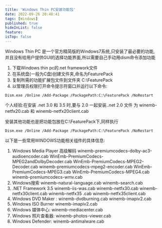 ```yaml
---
title: 'Windows Thin PC安装功能包'
date: 2022-09-26 20:48:41
tags: [Windows]
published: true
hideInList: false
feature: 
isTop: false
---
```

Windows Thin PC 是一个官方精简版的Windows7系统,只安装了最必要的功能,并且没有给用户提供GUI的选择功能界面,所以需要自己手动用dism命令添加功能
1. 下载Windows thin pc的.net framework文件
2. 在系统盘(一般为C盘)创建文件夹,命名为FeaturePack
3. 复制所需的功能扩展包文件到文件夹 C:\FeaturePack
4. 以管理员权限打开命令提示符窗口并运行以下命令:

```
Dism.exe /Online /Add-Package /PackagePath:C:\FeaturePack /NoRestart
```
个人经验:在安装 .net 3.0 和 3.5 时,要与 2.0 一起安装..net 2.0 文件 为 winemb-netfx20.cab 和 winemb-netfx20client.cab

安装其他功能也是把功能包放在C:\FeaturePack下,同样执行
```
Dism.exe /Online /Add-Package /PackagePath:C:\FeaturePack /NoRestart
```
以下是一些常用WINDOWS功能相关组件的具体信息:
1. Windows Media Player 高级解码
winemb-premiumcodecs-dolby-ac3-audioencoder.cab
WinEmb-PremiumCodecs-MPEG2andDolbyDecoder.cab
WinEmb-PremiumCodecs-MPEG2-Decoder.cab
winemb-premiumcodecs-mpeg2-encoder.cab
WinEmb-PremiumCodecs-MPEG3.cab
WinEmb-PremiumCodecs-MPEG4.cab
winemb-premiumcodecs-wmv.cab
2. Windows搜索
winemb-natural-language.cab
winemb-search.cab
3. .NET Framework 3.5
winemb-iis-was.cab
winemb-netfx30.cab
winemb-netfx30client.cab
winemb-netfx35 .cab
winemb-netfx35client.cab
4. Windows DVD Maker :
winemb-dvdburning.cab
winemb-imapiv2.cab
5. Windows ISO Burner
winemb-imapiv2.cab
6. Windows 媒体中心:
winemb-mediacenter.cab
7. Windows 照片查看器:
winemb-photos-viewer.cab
8. Windows Defender:
winemb-antimalware.cab